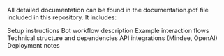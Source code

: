 All detailed documentation can be found in the documentation.pdf file included in this repository. It includes:

Setup instructions
Bot workflow description
Example interaction flows
Technical structure and dependencies
API integrations (Mindee, OpenAI)
Deployment notes
